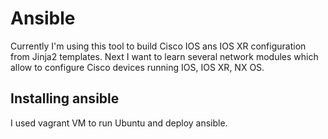 # Ansible
Currently I'm using this tool to build Cisco IOS ans IOS XR configuration from Jinja2 templates. Next I want to learn several network modules which allow to configure Cisco devices running IOS, IOS XR, NX OS.

## Installing ansible
I used vagrant VM to run Ubuntu and deploy ansible.
